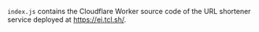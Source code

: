 `index.js` contains the Cloudflare Worker source code of the URL shortener service deployed at https://ei.tcl.sh/.
